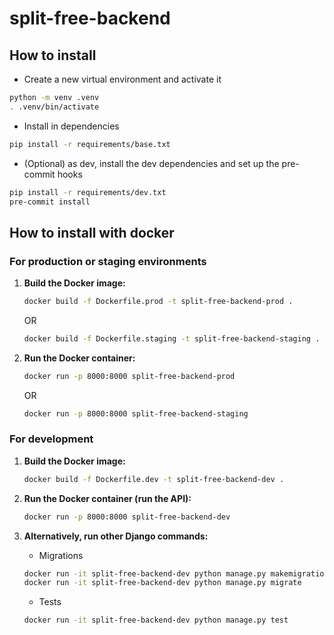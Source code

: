 # split-free-backend

## How to install

- Create a new virtual environment and activate it

```bash
python -m venv .venv
. .venv/bin/activate
```

- Install in dependencies

```bash
pip install -r requirements/base.txt
```

- (Optional) as dev, install the dev dependencies and set up the pre-commit
  hooks

```bash
pip install -r requirements/dev.txt
pre-commit install
```

## How to install with docker

### For production or staging environments

1. **Build the Docker image:**

    ```bash
    docker build -f Dockerfile.prod -t split-free-backend-prod .
    ```

    OR

    ```bash
    docker build -f Dockerfile.staging -t split-free-backend-staging .
    ```

2. **Run the Docker container:**

    ```bash
    docker run -p 8000:8000 split-free-backend-prod
    ```

    OR

    ```bash
    docker run -p 8000:8000 split-free-backend-staging
    ```

### For development

1. **Build the Docker image:**

    ```bash
    docker build -f Dockerfile.dev -t split-free-backend-dev .
    ```

2. **Run the Docker container (run the API):**

    ```bash
    docker run -p 8000:8000 split-free-backend-dev
    ```

3. **Alternatively, run other Django commands:**

    - Migrations

    ```bash
    docker run -it split-free-backend-dev python manage.py makemigrations
    docker run -it split-free-backend-dev python manage.py migrate
    ```

    - Tests

    ```bash
    docker run -it split-free-backend-dev python manage.py test
    ```
